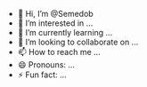 - 👋 Hi, I’m @Semedob
- 👀 I’m interested in ...
- 🌱 I’m currently learning ...
- 💞️ I’m looking to collaborate on ...
- 📫 How to reach me ...
- 😄 Pronouns: ...
- ⚡ Fun fact: ...

<!---
Semedob/Semedob is a ✨ special ✨ repository because its `README.md` (this file) appears on your GitHub profile.
You can click the Preview link to take a look at your changes.
--->
